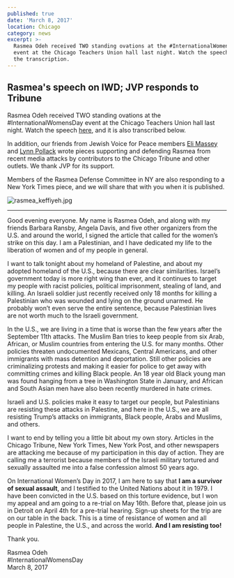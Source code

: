 ```yaml
---
published: true
date: 'March 8, 2017'
location: Chicago
category: news
excerpt: >-
  Rasmea Odeh received TWO standing ovations at the #InternationalWomensDay
  event at the Chicago Teachers Union hall last night. Watch the speech and read
  the transcription.
---
```

## Rasmea's speech on IWD; JVP responds to Tribune

Rasmea Odeh received TWO standing ovations at the #InternationalWomensDay event at the Chicago Teachers Union hall last night. Watch the speech [here](https://www.facebook.com/USPCN/videos/1478392545528916/), and it is also transcribed below.
 
In addition, our friends from Jewish Voice for Peace members [Eli Massey](http://www.chicagotribune.com/news/opinion/commentary/ct-israel-palestine-rasmieh-odeh-jewish-perspec-0309-md-20170308-story.html) and [Lynn Pollack](http://www.chicagotribune.com/news/opinion/letters/ct-rasmieh-yousef-odeh-a-woman-of-resilience-and-grace-20170307-story.html) wrote pieces supporting and defending Rasmea from recent media attacks by contributors to the Chicago Tribune and other outlets. We thank JVP for its support. 
 
Members of the Rasmea Defense Committee in NY are also responding to a New York Times piece, and we will share that with you when it is published.

![rasmea_keffiyeh.jpg]({{site.baseurl}}/assets/img/rasmea_keffiyeh.jpg)

___

Good evening everyone. My name is Rasmea Odeh, and along with my friends Barbara Ransby, Angela Davis, and five other organizers from the U.S. and around the world, I signed the article that called for the women’s strike on this day. I am a Palestinian, and I have dedicated my life to the liberation of women and of my people in general. 
 
I want to talk tonight about my homeland of Palestine, and about my adopted homeland of the U.S., because there are clear similarities.  Israel’s government today is more right wing than ever, and it continues to target my people with racist policies, political imprisonment, stealing of land, and killing. An Israeli soldier just recently received only 18 months for killing a Palestinian who was wounded and lying on the ground unarmed. He probably won’t even serve the entire sentence, because Palestinian lives are not worth much to the Israeli government.
 
In the U.S., we are living in a time that is worse than the few years after the September 11th attacks. The Muslim Ban tries to keep people from six Arab, African, or Muslim countries from entering the U.S. for many months. Other policies threaten undocumented Mexicans, Central Americans, and other immigrants with mass detention and deportation.  Still other policies are criminalizing protests and making it easier for police to get away with committing crimes and killing Black people. An 18 year old Black young man was found hanging from a tree in Washington State in January, and African and South Asian men have also been recently murdered in hate crimes. 
 
Israeli and U.S. policies make it easy to target our people, but Palestinians are resisting these attacks in Palestine, and here in the U.S., we are all resisting Trump’s attacks on immigrants, Black people, Arabs and Muslims, and others. 
 
I want to end by telling you a little bit about my own story. Articles in the Chicago Tribune, New York Times, New York Post, and other newspapers are attacking me because of my participation in this day of action. They are calling me a terrorist because members of the Israeli military tortured and sexually assaulted me into a false confession almost 50 years ago. 
 
On International Women’s Day in 2017, I am here to say that **I am a survivor of sexual assault**, and I testified to the United Nations about it in 1979.  I have been convicted in the U.S. based on this torture evidence, but I won my appeal and am going to a re-trial on May 16th. Before that, please join us in Detroit on April 4th for a pre-trial hearing. Sign-up sheets for the trip are on our table in the back. This is a time of resistance of women and all people in Palestine, the U.S., and across the world. **And I am resisting too!**
 
Thank you.
 
Rasmea Odeh
<br>#InternationalWomensDay
<br>March 8, 2017
